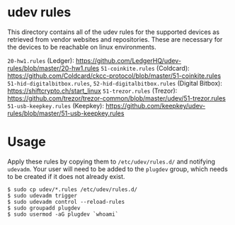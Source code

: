 # udev rules

This directory contains all of the udev rules for the supported devices as retrieved from vendor websites and repositories.
These are necessary for the devices to be reachable on linux environments.

`20-hw1.rules` (Ledger): https://github.com/LedgerHQ/udev-rules/blob/master/20-hw1.rules
`51-coinkite.rules` (Coldcard): https://github.com/Coldcard/ckcc-protocol/blob/master/51-coinkite.rules
`51-hid-digitalbitbox.rules`, `52-hid-digitalbitbox.rules` (Digital Bitbox): https://shiftcrypto.ch/start_linux
`51-trezor.rules` (Trezor): https://github.com/trezor/trezor-common/blob/master/udev/51-trezor.rules
`51-usb-keepkey.rules` (Keepkey): https://github.com/keepkey/udev-rules/blob/master/51-usb-keepkey.rules

# Usage

Apply these rules by copying them to `/etc/udev/rules.d/` and notifying `udevadm`.
Your user will need to be added to the `plugdev` group, which needs to be created if it does not already exist.

```
$ sudo cp udev/*.rules /etc/udev/rules.d/
$ sudo udevadm trigger
$ sudo udevadm control --reload-rules
$ sudo groupadd plugdev
$ sudo usermod -aG plugdev `whoami`
```
